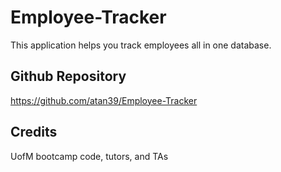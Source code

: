 # Employee-Tracker
This application helps you track employees all in one database.

## Github Repository
https://github.com/atan39/Employee-Tracker

## Credits

UofM bootcamp code, tutors, and TAs